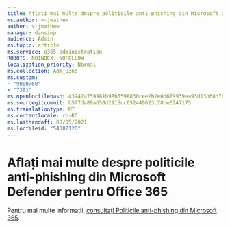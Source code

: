 ```yaml
---
title: Aflați mai multe despre politicile anti-phishing din Microsoft Defender pentru Office 365
ms.author: v-jmathew
author: v-jmathew
manager: dansimp
audience: Admin
ms.topic: article
ms.service: o365-administration
ROBOTS: NOINDEX, NOFOLLOW
localization_priority: Normal
ms.collection: Adm_O365
ms.custom:
- "9000760"
- "7391"
ms.openlocfilehash: 43942a759981b98b5598830cee2b2e0d6f9939ea93d13b68d74a7a1d7db201d4
ms.sourcegitcommit: b5f7da89a650d2915dc652449623c78be6247175
ms.translationtype: MT
ms.contentlocale: ro-RO
ms.lasthandoff: 08/05/2021
ms.locfileid: "54082126"
---
```

# <a name="learn-more-about-anti-phishing-policies-in-microsoft-defender-for-office-365"></a>Aflați mai multe despre politicile anti-phishing din Microsoft Defender pentru Office 365

Pentru mai multe informații, [consultați Politicile anti-phishing din Microsoft 365](https://go.microsoft.com/fwlink/?linkid=2092235).
